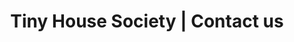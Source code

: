 ---
title: Tiny House Society | Contact us
description: >-
  You can contact our team of tiny house fanatics at all times. We will get back to you as soon as we can!
titre: Drop us a line, our tiny house fanatics are ready to help!
identifiant: contact
i18nlanguage: fr
slug: contact-us
layout: contact
image: /img/tiny-house-lovers-contact.jpg
menuid: contact
notloaded:
  need: true
subheader:
  need: true
  image: "/img/home_lifestyle_subheader.jpg"
  title: Contact
section1: "You can contact our team at all times. We will get back to you as soon as we can!"
section2:
  subtitle: Do you have any question ?
  description: "Drop us a few lines and we will get back to you as soon as possible. Since we are busy writing articles, it may take a few days, but we’ll be happy to get back to you between two paragraphs."
---
